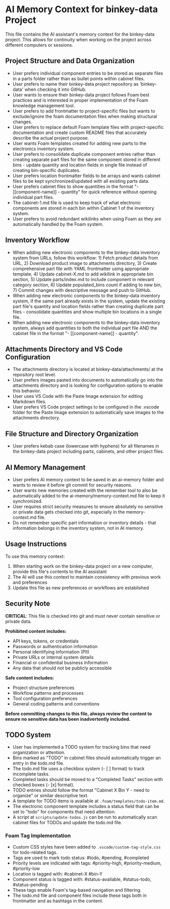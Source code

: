 # AI Memory Context for binkey-data Project

This file contains the AI assistant's memory context for the binkey-data project. This allows for continuity when working on the project across different computers or sessions.

## Project Structure and Data Organization

- User prefers individual component entries to be stored as separate files in a parts folder rather than as bullet points within cabinet files.
- User prefers to name their binkey-data project repository as 'binkey-data' when checking it into GitHub.
- User wants to ensure their binkey-data project follows Foam best practices and is interested in proper implementation of the Foam knowledge management tool.
- User prefers to add frontmatter to project-specific files but wants to exclude/ignore the foam documentation files when making structural changes.
- User prefers to replace default Foam template files with project-specific documentation and create custom README files that accurately describe the actual project purpose.
- User wants Foam templates created for adding new parts to the electronics inventory system.
- User prefers to consolidate duplicate component entries rather than creating separate part files for the same component stored in different bins - update quantity and location fields in single file instead of creating bin-specific duplicates.
- User prefers location frontmatter fields to be arrays and wants cabinet files to be kept synchronized/updated with all existing parts data.
- User prefers cabinet files to show quantities in the format "- [[component-name]] - quantity" for quick reference without opening individual part files.
- The cabinet-1.md file is used to keep track of what electronic components are stored in each bin within Cabinet 1 of the inventory system.
- User prefers to avoid redundant wikilinks when using Foam as they are automatically handled by the Foam system.

## Inventory Workflow

- When adding new electronic components to the binkey-data inventory system from URLs, follow this workflow: 1) Fetch product details from URL, 2) Download product image to attachments directory, 3) Create comprehensive part file with YAML frontmatter using appropriate template, 4) Update cabinet-X.md to add wikilink in appropriate bin section, 5) Update parts/index.md to include component in relevant category section, 6) Update populated_bins count if adding to new bin, 7) Commit changes with descriptive message and push to GitHub.
- When adding new electronic components to the binkey-data inventory system, if the same part already exists in the system, update the existing part file's quantity and location fields rather than creating duplicate part files - consolidate quantities and show multiple bin locations in a single file.
- When adding new electronic components to the binkey-data inventory system, always add quantities to both the individual part file AND the cabinet file in the format "- [[component-name]] - quantity".

## Attachments Directory and VS Code Configuration

- The attachments directory is located at binkey-data/attachments/ at the repository root level.
- User prefers images pasted into documents to automatically go into the attachments directory and is looking for configuration options to enable this behavior.
- User uses VS Code with the Paste Image extension for editing Markdown files.
- User prefers VS Code project settings to be configured in the .vscode folder for the Paste Image extension to automatically save images to the attachments directory.

## File Structure and Directory Organization

- User prefers kebab case (lowercase with hyphens) for all filenames in the binkey-data project including parts, cabinets, and other project files.

## AI Memory Management

- User prefers AI memory context to be saved in an ai-memory folder and wants to review it before git commit for security reasons.
- User wants new memories created with the remember tool to also be automatically added to the ai-memory/memory-context.md file to keep it synchronized.
- User requires strict security measures to ensure absolutely no sensitive or private data gets checked into git, especially in the memory-context.md file.
- Do not remember specific part information or inventory details - that information belongs in the inventory system, not in AI memory.

## Usage Instructions

To use this memory context:

1. When starting work on the binkey-data project on a new computer, provide this file's contents to the AI assistant
2. The AI will use this context to maintain consistency with previous work and preferences
3. Update this file as new preferences or workflows are established

## Security Note

**CRITICAL**: This file is checked into git and must never contain sensitive or private data.

**Prohibited content includes:**

- API keys, tokens, or credentials
- Passwords or authentication information
- Personal identifying information (PII)
- Private URLs or internal system details
- Financial or confidential business information
- Any data that should not be publicly accessible

**Safe content includes:**

- Project structure preferences
- Workflow patterns and processes
- Tool configuration preferences
- General coding patterns and conventions

**Before committing changes to this file, always review the content to ensure no sensitive data has been inadvertently included.**

## TODO System

- User has implemented a TODO system for tracking bins that need organization or attention.
- Bins marked as "TODO" in cabinet files should automatically trigger an entry in the todo.md file.
- The todo.md file uses a checkbox system (- [ ] format) to track incomplete tasks.
- Completed tasks should be moved to a "Completed Tasks" section with checked boxes (- [x] format).
- TODO entries should follow the format "Cabinet X Bin Y - need to organize" or similar descriptive text.
- A template for TODO items is available at `.foam/templates/todo-item.md`.
- The electronic component template includes a status field that can be set to "todo" for components that need attention.
- A script at `scripts/update-todos.js` can be run to automatically scan cabinet files for TODOs and update the todo.md file.

### Foam Tag Implementation

- Custom CSS styles have been added to `.vscode/custom-tag-style.css` for todo-related tags.
- Tags are used to mark todo status: #todo, #pending, #completed
- Priority levels are indicated with tags: #priority-high, #priority-medium, #priority-low
- Location is tagged with: #cabinet-X #bin-Y
- Component status is tagged with: #status-available, #status-todo, #status-pending
- These tags enable Foam's tag-based navigation and filtering.
- The todo.md file and component files include these tags both in frontmatter and as hashtags in the content.
